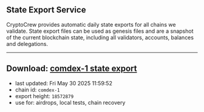 ## State Export Service
CryptoCrew provides automatic daily state exports for all chains we validate. State export files can be used as genesis files and are a snapshot of the current blockchain state, including all validators, accounts, balances and delegations.

---
**Download: [comdex-1 state export](https://dl-eu2.ccvalidators.com/SERVICE/comdex/comdex-1_export_18572879.json)**
---

- last updated: Fri May 30 2025 11:59:52
- chain id: `comdex-1`
- export height: `18572879`
- use for: airdrops, local tests, chain recovery
